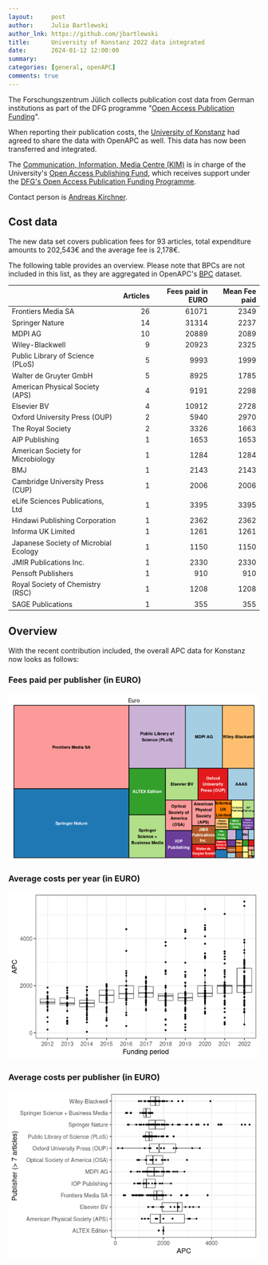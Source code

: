 ```yaml
---
layout:     post
author:     Julia Bartlewski
author_lnk: https://github.com/jbartlewski
title:      University of Konstanz 2022 data integrated
date:       2024-01-12 12:00:00
summary:    
categories: [general, openAPC]
comments: true
---
```




The Forschungszentrum Jülich collects publication cost data from German institutions as part of the DFG programme "[Open Access Publication Funding](https://www.fz-juelich.de/en/zb/open-science/open-access/monitoring-dfg-oa-publication-funding)".

When reporting their publication costs, the [University of Konstanz](https://www.uni-konstanz.de/en/) had agreed to share the data with OpenAPC as well. This data has now been transferred and integrated.

The [Communication, Information, Media Centre (KIM)](https://www.kim.uni-konstanz.de/en/) is in charge of the University's [Open Access Publishing Fund](https://www.kim.uni-konstanz.de/en/openscience/publishing-and-open-access/funding-open-access/), which receives support under the [DFG's Open Access Publication Funding Programme](https://www.dfg.de/en/research_funding/programmes/infrastructure/lis/open_access/infrastructure_funding/).

Contact person is [Andreas Kirchner](mailto:open.access@uni-konstanz.de).

## Cost data



The new data set covers publication fees for 93 articles, total expenditure amounts to 202,543€ and the average fee is 2,178€.

The following table provides an overview. Please note that BPCs are not included in this list, as they are aggregated in OpenAPC's [BPC](https://github.com/OpenAPC/openapc-de/blob/master/data/bpc.csv) dataset.



|                                      | Articles| Fees paid in EURO| Mean Fee paid|
|:-------------------------------------|--------:|-----------------:|-------------:|
|Frontiers Media SA                    |       26|             61071|          2349|
|Springer Nature                       |       14|             31314|          2237|
|MDPI AG                               |       10|             20889|          2089|
|Wiley-Blackwell                       |        9|             20923|          2325|
|Public Library of Science (PLoS)      |        5|              9993|          1999|
|Walter de Gruyter GmbH                |        5|              8925|          1785|
|American Physical Society (APS)       |        4|              9191|          2298|
|Elsevier BV                           |        4|             10912|          2728|
|Oxford University Press (OUP)         |        2|              5940|          2970|
|The Royal Society                     |        2|              3326|          1663|
|AIP Publishing                        |        1|              1653|          1653|
|American Society for Microbiology     |        1|              1284|          1284|
|BMJ                                   |        1|              2143|          2143|
|Cambridge University Press (CUP)      |        1|              2006|          2006|
|eLife Sciences Publications, Ltd      |        1|              3395|          3395|
|Hindawi Publishing Corporation        |        1|              2362|          2362|
|Informa UK Limited                    |        1|              1261|          1261|
|Japanese Society of Microbial Ecology |        1|              1150|          1150|
|JMIR Publications Inc.                |        1|              2330|          2330|
|Pensoft Publishers                    |        1|               910|           910|
|Royal Society of Chemistry (RSC)      |        1|              1208|          1208|
|SAGE Publications                     |        1|               355|           355|



## Overview

With the recent contribution included, the overall APC data for Konstanz now looks as follows:

### Fees paid per publisher (in EURO)

![plot of chunk tree_konstanz_2024_01_12_full](/figure/tree_konstanz_2024_01_12_full-1.png)

###  Average costs per year (in EURO)

![plot of chunk box_konstanz_2024_01_12_year_full](/figure/box_konstanz_2024_01_12_year_full-1.png)

###  Average costs per publisher (in EURO)

![plot of chunk box_konstanz_2024_01_12_publisher_full](/figure/box_konstanz_2024_01_12_publisher_full-1.png)
